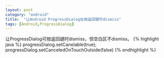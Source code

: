 ```yaml
---
layout: post
category: "android"
title:  "让Android ProgressDialog在按返回键可dismiss"
tags: [Android,ProgressDialog]
---
```

让ProgressDialog可按返回键时dismiss，但空白区不dismiss。
{% highlight java %}
progressDialog.setCanelable(true);
progressDialog.setCanceledOnTouchOutside(false)
{% endhighlight %}